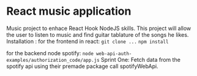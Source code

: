 # React music application

Music project to enhace React Hook NodeJS skills. This project will allow the user to listen to music and find guitar tablature of the songs he likes.
Installation :
for the frontend in react:
```git clone ...```
```npm install```

for the backend node spotify:
```node web-api-auth-examples/authorization_code/app.js```
Sprint One:
Fetch data from the spotify api using their premade package call spotifyWebApi.

